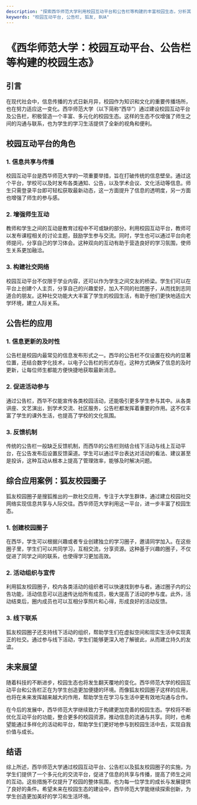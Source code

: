 ```yaml
---
description: "探索西华师范大学利用校园互动平台和公告栏等构建的丰富校园生态，分析其对学生生活和学习的影响。"
keywords: "校园互动平台, 公告栏, 狐友, BUA"
---
```

# 《西华师范大学：校园互动平台、公告栏等构建的校园生态》

## 引言

在现代社会中，信息传播的方式日新月异，校园作为知识和文化的重要传播场所，也在努力适应这一变化。西华师范大学（以下简称“西华”）通过建设校园互动平台及公告栏，积极营造一个丰富、多元化的校园生态。这样的生态不仅增强了师生之间的沟通与联系，也为学生的学习生活提供了全新的视角和便利。

## 校园互动平台的角色

### 1. 信息共享与传播

校园互动平台是西华师范大学的一项重要举措，旨在打破传统的信息壁垒。通过这个平台，学校可以及时发布各类通知、公告，以及学术会议、文化活动等信息。师生只需登录平台即可轻松获取最新动态，这一方面提升了信息的透明度，另一方面也增强了师生的参与感。

### 2. 增强师生互动

教师和学生之间的互动是教育过程中不可或缺的部分。利用校园互动平台，教师可以发布课程相关的讨论主题，鼓励学生参与交流。同时，学生也可以通过平台向老师提问，分享自己的学习体会。这种双向的互动有助于营造良好的学习氛围，使师生关系更加融洽。

### 3. 构建社交网络

校园互动平台不仅限于学业内容，还可以作为学生之间交友的桥梁。学生们可以在平台上创建个人主页，分享自己的兴趣爱好，加入不同的社团圈子，从而找到志同道合的朋友。这种社交功能大大丰富了学生的校园生活，有助于他们更快地适应大学环境，建立人际关系。

## 公告栏的应用

### 1. 信息更新的及时性

公告栏是校园内最常见的信息发布形式之一。西华的公告栏不仅设置在校内的显著位置，还结合数字化技术，以电子公告栏的形式存在。这种方式确保了信息的及时更新，让每位师生都能方便快捷地获取最新消息。

### 2. 促进活动参与

通过公告栏，西华不仅能宣传各类校园活动，还能吸引更多学生参与其中。从各类讲座、文艺演出，到学术交流、社区服务，公告栏都发挥着重要的作用。这不仅丰富了学生的课外生活，也提高了学校的文化氛围。

### 3. 反馈机制

传统的公告栏一般缺乏反馈机制，而西华的公告栏则结合线下活动与线上互动平台，在公告发布后设置反馈渠道。学生可以通过平台表达对活动的看法、建议甚至是投诉，这种互动从根本上提高了管理效率，能够及时解决问题。

## 综合应用案例：狐友校园圈子

狐友校园圈子是搜狐推出的一款社交应用，专注于大学生群体，通过建立校园社交网络实现信息共享与人际交往。西华师范大学利用这一平台，进一步丰富了校园生态。

### 1. 创建校园圈子

在西华，学生可以根据兴趣或者专业创建独立的学习圈子，邀请同学加入。在这些圈子里，学生们可以共同学习，互相交流，分享资源。这种基于兴趣的圈子，不仅促进了同学之间的联系，也使得学习更加高效。

### 2. 活动组织与宣传

利用狐友校园圈子，校内各类活动的组织者可以快速找到参与者。通过圈子内的公告功能，活动信息可以迅速传达给所有成员，极大提高了活动的参与度。此外，活动结束后，圈内成员也可以互相分享照片和心得，形成良好的活动反馈。

### 3. 线下联系

狐友校园圈子还支持线下活动的组织，帮助学生们在虚拟空间和现实生活中实现真正的社交。通过参与线下活动，学生们能够更深入地了解彼此，从而建立持久的友谊。

## 未来展望

随着科技的不断进步，校园生态也将发生翻天覆地的变化。西华师范大学的校园互动平台和公告栏正在为学生创造更加便捷的环境。而像狐友校园圈子这样的应用，也将在未来发挥越来越大的作用，帮助学生在学习与生活中更有效地沟通与合作。

在今后的发展中，西华师范大学继续致力于构建更加完善的校园生态。学校将不断优化互动平台的功能，整合更多的校园资源，推动信息的流通与共享。同时，也希望能通过多样化的活动和平台，帮助学生们更好地参与到校园生活中去，实现自我价值与成长。

## 结语

综上所述，西华师范大学通过校园互动平台、公告栏以及狐友校园圈子的实施，为学生们提供了一个多元化的交流平台，促进了信息的共享与传播，提高了师生之间的互动。这些措施不仅提升了校园的整体氛围，也为每一位学生的成长与发展提供了良好的条件。希望未来在校园生态的建设中，西华师范大学能继续探索创新，为学生创造更加美好的学习和生活环境。
